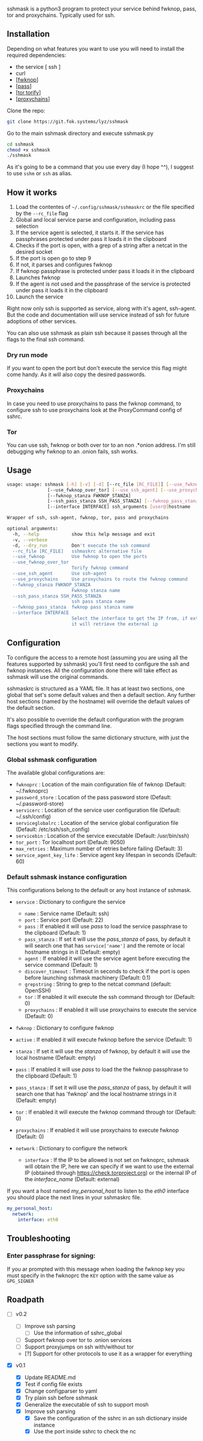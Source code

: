 sshmask is a python3 program to protect your service behind fwknop, pass, tor and proxychains. Typically used for ssh.

## Installation

Depending on what features you want to use you will need to install the required dependencies:

* the service [ ssh ]
* curl
* [[fwknop](http://www.cipherdyne.org/fwknop/)]
* [[pass](https://www.passwordstore.org/)]
* [[tor](https://www.torproject.org/),[torify](https://linux.die.net/man/1/torify)]
* [[proxychains](https://github.com/rofl0r/proxychains-ng)]

Clone the repo:

```bash
git clone https://git.fok.systems/lyz/sshmask
```

Go to the main sshmask directory and execute sshmask.py

```bash
cd sshmask
chmod +x sshmask
./sshmask
```

As it's going to be a command that you use every day (I hope ^^), I suggest to use `sshm` or `ssh` as alias.

## How it works

1. Load the contentes of `~/.config/sshmask/sshmaskrc` or the file specified by the `--rc_file` flag
2. Global and local service parse and configuration, including pass selection
3. If the service agent is selected, it starts it. If the service has passphrases protected under pass it loads it in the clipboard
4. Checks if the port is open, with a grep of a string after a netcat in the desired socket
5. If the port is open go to step 9
6. If not, it parses and configures fwknop
7. If fwknop passphrase is protected under pass it loads it in the clipboard
8. Launches fwknop
9. If the agent is not used and the passphrase of the service is protected under pass it loads it in the clipboard
10. Launch the service

Right now only ssh is supported as service, along with it's agent, ssh-agent. But the code and documentation will use service instead of ssh for future adoptions of other services.

You can also use sshmask as plain ssh because it passes through all the flags to the final ssh command.

### Dry run mode

If you want to open the port but don't execute the service this flag might come handy. As it will also copy the desired passwords.

### Proxychains

In case you need to use proxychains to pass the fwknop command, to configure ssh  to use proxychains look at the ProxyCommand config of sshrc.

### Tor

You can use ssh, fwknop or both over tor to an non .*onion address. I'm still debugging why fwknop to an .onion fails, ssh works.

## Usage

```bash
usage: usage: sshmask [-h] [-v] [-d] [--rc_file [RC_FILE]] [--use_fwknop]
               [--use_fwknop_over_tor] [--use_ssh_agent] [--use_proxychains]
               [--fwknop_stanza FWKNOP_STANZA]
               [--ssh_pass_stanza SSH_PASS_STANZA] [--fwknop_pass_stanza]
               [--interface INTERFACE] ssh_arguments [user@]hostname

Wrapper of ssh, ssh-agent, fwknop, tor, pass and proxychains

optional arguments:
  -h, --help            show this help message and exit
  -v, --verbose
  -d, --dry_run         Don't execute the ssh command
  --rc_file [RC_FILE]   sshmaskrc alternative file
  --use_fwknop          Use fwknop to open the ports
  --use_fwknop_over_tor
                        Torify fwknop command
  --use_ssh_agent       Use ssh-agent
  --use_proxychains     Use proxychains to route the fwknop command
  --fwknop_stanza FWKNOP_STANZA
                        Fwknop stanza name
  --ssh_pass_stanza SSH_PASS_STANZA
                        ssh pass stanza name
  --fwknop_pass_stanza  fwknop pass stanza name
  --interface INTERFACE
                        Select the interface to get the IP from, if external
                        it will retrieve the external ip
```

## Configuration

To configure the access to a remote host (assuming you are using all the features supported by sshmask) you'll first need to configure the ssh and fwknop instances. All the configuration done there will take effect as sshmask will use the original commands.

sshmaskrc is structured as a YAML file. It has at least two sections, one global that set's some default values and then a default section. Any further host sections (named by the hostname) will override the default values of the default section.

It's also possible to override the default configuration with the program flags specified through the command line.

The host sections must follow the same dictionary structure, with just the sections you want to modify.


### Global sshmask configuration

The available global configurations are:

* `fwknoprc`           : Location of the main configuration file of fwknop (Default: ~/.fwknoprc)
* `password_store`     : Location of the pass password store (Default: ~/.password-store)
* `servicerc`          : Location of the service user configuration file (Default: ~/.ssh/config)
* `serviceglobalrc`    : Location of the service global configuration file (Default: /etc/ssh/ssh_config)
* `servicebin`         : Location of the service executable (Default: /usr/bin/ssh)
* `tor_port`           : Tor localhost port (Default: 9050)
* `max_retries`        : Maximum number of retries before failing (Default: 3)
* `service_agent_key_life` : Service agent key lifespan in seconds (Default: 60)

### Default sshmask instance configuration
This configurations belong to the default or any host instance of sshmask.
* `service`            : Dictionary to configure the service
  * `name`             : Service name (Default: ssh)
  * `port`             : Service port (Default: 22)
  * `pass`             : If enabled it will use *pass* to load the service passphrase to the clipboard (Default: 1)
  * `pass_stanza`      : If set it will use the *pass_stanza* of pass, by default it will search one that has `service['name']` and the remote or local hostname strings in it (Default: empty)
  * `agent`            : If enabled it will use the service agent before executing the service command (Default: 1)
  * `discover_timeout` : Timeout in seconds to check if the port is open before launching sshmask machinery (Default: 0.1)
  * `grepstring`       : String to grep to the netcat command (default: OpenSSH)
  * `tor`              : If enabled it will execute the ssh command through tor (Default: 0)
  * `proxychains`      : If enabled it will use proxychains to execute the service (Default: 0)

 * `fwknop`            : Dictionary to configure fwknop
  * `active`           : If enabled it will execute fwknop before the service (Default: 1)
  * `stanza`           : If set it will use the *stanza* of fwknop, by default it will use the local hostname (Default: empty)
  * `pass`             : If enabled it will use *pass* to load the the fwknop passphrase to the clipboard (Default: 1)
  * `pass_stanza`      : If set it will use the *pass_stanza* of pass, by default it will search one that has 'fwknop' and the local hostname strings in it (Default: empty)
  * `tor`              : If enabled it will execute the fwknop command through tor (Default: 0)
  * `proxychains`      : If enabled it will use proxychains to execute fwknop (Default: 0)
 
* `network`            : Dictionary to configure the network
  * `interface`        : If the IP to be allowed is not set on fwknoprc, sshmask will obtain the IP, here we can specify if we want to use the external IP (obtained through https://check.torproject.org) or the internal IP of the *interface_name* (Default: external)

If you want a host named *my_personal_host* to listen to the *eth0* interface you should place the next lines in your sshmaskrc file.

```yaml
my_personal_host:
  network:
    interface: eth0
```

## Troubleshooting

### Enter passphrase for signing: 

If you ar prompted with this message when loading the fwknop key you must specify in the fwknoprc the `KEY` option with the same value as `GPG_SIGNER`


## Roadpath
* [ ] v0.2
  * [ ] Improve ssh parsing 
    * [ ] Use the information of sshrc_global
  * [ ] Support fwknop over tor to .onion services 
  * [ ] Support proxyjumps on ssh with/without tor
  * [?] Support for other protocols to use it as a wrapper for everything 

* [x] v0.1
  * [x] Update README.md
  * [x] Test if config file exists
  * [x] Change configparser to yaml
  * [x] Try plain ssh before sshmask
  * [x] Generalize the executable of ssh to support mosh
  * [x] Improve ssh parsing 
    * [x] Save the configuration of the sshrc in an ssh dictionary inside instance
    * [x] Use the port inside sshrc to check the nc
